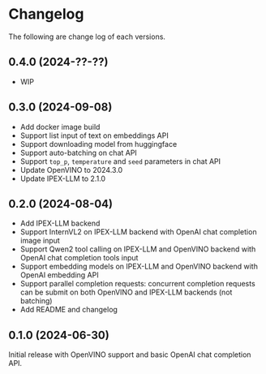 # Changelog

The following are change log of each versions.

## 0.4.0 (2024-??-??)

- WIP

## 0.3.0 (2024-09-08)

- Add docker image build
- Support list input of text on embeddings API
- Support downloading model from huggingface
- Support auto-batching on chat API
- Support `top_p`, `temperature` and `seed` parameters in chat API
- Update OpenVINO to 2024.3.0
- Update IPEX-LLM to 2.1.0

## 0.2.0 (2024-08-04)

- Add IPEX-LLM backend
- Support InternVL2 on IPEX-LLM backend with OpenAI chat completion image input
- Support Qwen2 tool calling on IPEX-LLM and OpenVINO backend with OpenAI chat completion tools input
- Support embedding models on IPEX-LLM and OpenVINO backend with OpenAI embedding API
- Support parallel completion requests: concurrent completion requests can be submit on both OpenVINO and IPEX-LLM backends (not batching)
- Add README and changelog

## 0.1.0 (2024-06-30)

Initial release with OpenVINO support and basic OpenAI chat completion API.